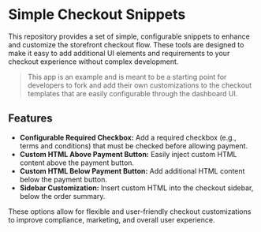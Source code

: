 # Simple Checkout Snippets

This repository provides a set of simple, configurable snippets to enhance and customize the storefront checkout flow. These tools are designed to make it easy to add additional UI elements and requirements to your checkout experience without complex development.

> This app is an example and is meant to be a starting point for developers to fork and add their own customizations to the checkout templates that are easily configurable through the dashboard UI.  

## Features

- **Configurable Required Checkbox:** Add a required checkbox (e.g., terms and conditions) that must be checked before allowing payment.
- **Custom HTML Above Payment Button:** Easily inject custom HTML content above the payment button.
- **Custom HTML Below Payment Button:** Add additional HTML content below the payment button.
- **Sidebar Customization:** Insert custom HTML into the checkout sidebar, below the order summary.

These options allow for flexible and user-friendly checkout customizations to improve compliance, marketing, and overall user experience.


